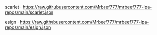 scarlet 
· https://raw.githubusercontent.com/Mrbeef777/mrbeef777-ipa-repos/main/scarlet.json

esign 
· https://raw.githubusercontent.com/Mrbeef777/mrbeef777-ipa-repos/main/esign.json
